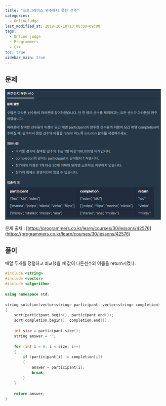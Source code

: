 ```yaml
---
title: "프로그래머스 완주하지 못한 선수"
categories: 
  - OnlineJudge
last_modified_at: 2019-10-10T13:00:00+09:00
tags: 
  - Online judge
  - Programmers
  - C++
toc: true
sidebar_main: true
---
```


## 문제

![1](https://github.com/lesslate/lesslate.github.io/blob/master/assets/img/OnlineJudge/%EC%99%84%EC%A3%BC%ED%95%98%EC%A7%80%EB%AA%BB%ED%95%9C%EC%84%A0%EC%88%98.png?raw=true)

문제 출처 : [https://programmers.co.kr/learn/courses/30/lessons/42576](https://programmers.co.kr/learn/courses/30/lessons/42576)




## 풀이

배열 두개를 정렬하고 비교했을 때 값이 다른선수의 이름을 return시켰다.

```cpp
#include <string>
#include <vector>
#include <algorithm>

using namespace std;

string solution(vector<string> participant, vector<string> completion)
{
	sort(participant.begin(), participant.end());
	sort(completion.begin(), completion.end());

	int size = participant.size();
	string answer = "";

	for (int i = 0; i < size; i++)
	{
		if (participant[i] != completion[i])
		{
			answer = participant[i];
			break;
		}
	}
	
	return answer;
}
```